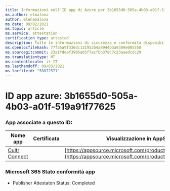 ```yaml
---
title: Informazioni sull'ID app di Azure per 3b1655d0-505a-4b03-a01f-519a91f77625
ms.author: elmalova
author: elenamalova
ms.date: 09/02/2021
ms.topic: article
ms.service: attestation
certification_type: attested
description: Tutte le informazioni di sicurezza e conformità disponibili per 3b1655d0-505a-4b03-a01f-519a91f77625.
ms.openlocfilehash: 77f55a9f336dc131952b4a8944b3a9309e005558
ms.sourcegitcommit: 23a1fdeaf3905ab5f7acfbb378c7c23aaedcdc29
ms.translationtype: MT
ms.contentlocale: it-IT
ms.lasthandoff: 09/03/2021
ms.locfileid: "58872571"
---
```

# <a name="azure-app-id-3b1655d0-505a-4b03-a01f-519a91f77625"></a>ID app azure: 3b1655d0-505a-4b03-a01f-519a91f77625


### <a name="apps-associated-with-this-id"></a>App associate a questo ID:
| **Nome app** | **Certificata** | **Visualizzazione in AppSource** |
|--------------|---------------|-----------------------|
| [Cultr Connect](https://docs.microsoft.com/microsoft-365-app-certification/forward/WA200003008) |  | [https://appsource.microsoft.com/product/office/WA200003008](https://appsource.microsoft.com/product/office/WA200003008) |

### <a name="microsoft-365-app-compliance-status"></a>Microsoft 365 Stato conformità app
- Publisher Attestaton Status: Completed
